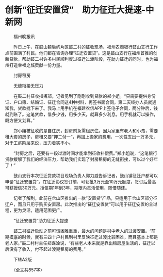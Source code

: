 # 创新“征迁安置贷”　助力征迁大提速-中新网

　　福州晚报讯

　　昨日上午，在鼓山镇后屿片区鼓二村的征收现场，福州农商银行鼓山支行工作点前围满了村民，他们都在咨询办理“征迁安置贷”。这是鼓山支行在福州首推的创新贷款，帮助鼓二村许多村民顺利度过征迁过渡阶段，在助力征迁的同时，也为福州打造幸福之城贡献一份力量。

　　封房租房

　　无缝衔接无压力

　　在鼓二村征收指挥部，记者见到了刚刚收到贷款的郑小姐。“只需要提供身份证、户口簿、结婚证、征迁合同这4种材料，再签书面合同，第二天经办人员就通知我，贷款批下来了。我马上用手机在福建农信APP上签电子合同，两分钟后，钱就到账了。这笔贷款，借多少钱，用多少天，就算多少利息。用手机就可以操作，既方便又划算。”

　　郑小姐被征收的是自住房，封房前急需租房住。因为家里有老人和小孩，需要租大套的房子，房租又要“押二付一”，再加上搬家的费用，一次性支出一万多元，对于工薪阶层来说，压力着实不小。

　　“封房之后，还要有一段过渡时间才能拿到征收补偿费。”郑小姐说，“这笔银行贷款缓解了我们的经济压力，帮助我们实现了封房租房的无缝衔接，可以过个好年了！”

　　鼓山支行本次征迁贷款项目现场负责人郭力威告诉记者，鼓山镇征迁户都可以申请“征迁安置贷”。在征迁协议签订前，可获批3万元至10万元额度，签订后最高可获授信30万元。授信期1年到3年，期限内灵活使用，随借随还。

　　记者了解到，此前在仓山区推出的一款“安置贷”产品，只适用于仓山区部分征迁户，而且只用于购买安置房。此次推出的“征迁安置贷”可以用于征迁安置的全过程，更为灵活，适用范围更广。

　　“征迁安置贷”助力征迁大提速

　　鼓二村征迁启动之前可谓困难重重，最大的问题是村中老人的过渡安置。“前期摸底的时候，就有三四十户村民到村里反映征迁过渡比较困难，而且基本上都是老人家。”鼓二村村主任郑谋淦说，“有些老人本来就是靠出租房屋生活的，征迁以后没有了收入，付不起过渡期租房的费用。”

　　下转A2版

　　（全文共857字） 

